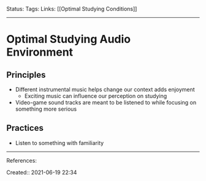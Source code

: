 Status:
Tags: 
Links: [[Optimal Studying Conditions]]
___
# Optimal Studying Audio Environment
## Principles
- Different instrumental music helps change our context adds enjoyment
	- Exciting music can influence our perception on studying
- Video-game sound tracks are meant to be listened to while focusing on something more serious
## Practices
- Listen to something with familiarity
___
References:

Created:: 2021-06-19 22:34